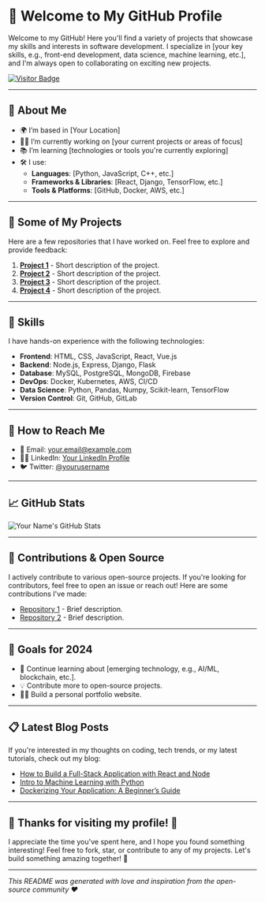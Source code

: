 # 👋 Welcome to My GitHub Profile

Welcome to my GitHub! Here you'll find a variety of projects that showcase my skills and interests in software development. I specialize in [your key skills, e.g., front-end development, data science, machine learning, etc.], and I'm always open to collaborating on exciting new projects.

[![Visitor Badge](https://visitor-badge.laobi.icu/badge?page_id=yourusername.yourusername)](https://github.com/yourusername)

---

## 🌱 About Me

- 🌍 I’m based in [Your Location]
- 🧑‍💻 I’m currently working on [your current projects or areas of focus]
- 📚 I’m learning [technologies or tools you're currently exploring]
- 🛠️ I use:  
  - **Languages**: [Python, JavaScript, C++, etc.]
  - **Frameworks & Libraries**: [React, Django, TensorFlow, etc.]
  - **Tools & Platforms**: [GitHub, Docker, AWS, etc.]

---

## 📂 Some of My Projects

Here are a few repositories that I have worked on. Feel free to explore and provide feedback:

1. [**Project 1**](https://github.com/yourusername/project-1) - Short description of the project.
2. [**Project 2**](https://github.com/yourusername/project-2) - Short description of the project.
3. [**Project 3**](https://github.com/yourusername/project-3) - Short description of the project.
4. [**Project 4**](https://github.com/yourusername/project-4) - Short description of the project.

---

## 🔧 Skills

I have hands-on experience with the following technologies:

- **Frontend**: HTML, CSS, JavaScript, React, Vue.js
- **Backend**: Node.js, Express, Django, Flask
- **Database**: MySQL, PostgreSQL, MongoDB, Firebase
- **DevOps**: Docker, Kubernetes, AWS, CI/CD
- **Data Science**: Python, Pandas, Numpy, Scikit-learn, TensorFlow
- **Version Control**: Git, GitHub, GitLab

---

## 💬 How to Reach Me

- 📧 Email: [your.email@example.com](mailto:your.email@example.com)
- 🧑‍💻 LinkedIn: [Your LinkedIn Profile](https://www.linkedin.com/in/yourname)
- 🐦 Twitter: [@yourusername](https://twitter.com/yourusername)

---

## 📈 GitHub Stats

![Your Name's GitHub Stats](https://github-readme-stats.vercel.app/api?username=yourusername&show_icons=true&hide_title=true&hide=prs&count_private=true&theme=radical)

---

## 🤝 Contributions & Open Source

I actively contribute to various open-source projects. If you're looking for contributors, feel free to open an issue or reach out! Here are some contributions I've made:

- [Repository 1](https://github.com/yourusername/repository-1) - Brief description.
- [Repository 2](https://github.com/yourusername/repository-2) - Brief description.

---

## 🎯 Goals for 2024

- 🌱 Continue learning about [emerging technology, e.g., AI/ML, blockchain, etc.].
- 💡 Contribute more to open-source projects.
- 👨‍💻 Build a personal portfolio website.

---

## 📋 Latest Blog Posts

If you're interested in my thoughts on coding, tech trends, or my latest tutorials, check out my blog:

- [How to Build a Full-Stack Application with React and Node](https://yourblog.com/react-node)
- [Intro to Machine Learning with Python](https://yourblog.com/ml-python)
- [Dockerizing Your Application: A Beginner’s Guide](https://yourblog.com/docker-guide)

---

## 🎉 Thanks for visiting my profile! 🙌

I appreciate the time you've spent here, and I hope you found something interesting! Feel free to fork, star, or contribute to any of my projects. Let's build something amazing together! 🚀

---

*This README was generated with love and inspiration from the open-source community ❤️*

